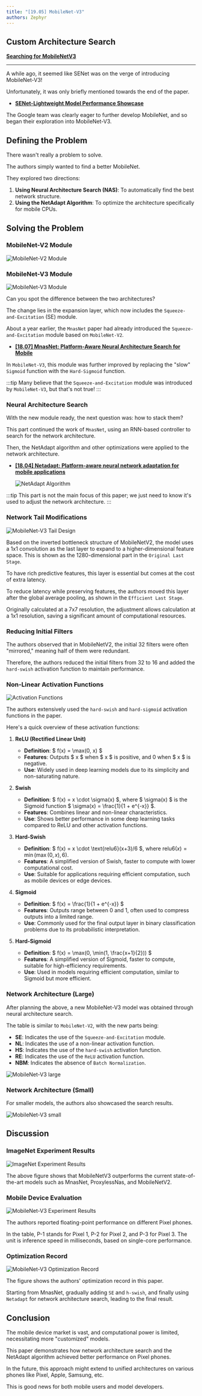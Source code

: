 ```yaml
---
title: "[19.05] MobileNet-V3"
authors: Zephyr
---
```


## Custom Architecture Search

[**Searching for MobileNetV3**](https://arxiv.org/abs/1905.02244)

---

A while ago, it seemed like SENet was on the verge of introducing MobileNet-V3!

Unfortunately, it was only briefly mentioned towards the end of the paper.

- [**SENet-Lightweight Model Performance Showcase**](../1709-senet/index.md#results-on-lightweight-models)

The Google team was clearly eager to further develop MobileNet, and so began their exploration into MobileNet-V3.

## Defining the Problem

There wasn't really a problem to solve.

The authors simply wanted to find a better MobileNet.

They explored two directions:

1. **Using Neural Architecture Search (NAS)**: To automatically find the best network structure.
2. **Using the NetAdapt Algorithm**: To optimize the architecture specifically for mobile CPUs.

## Solving the Problem

### MobileNet-V2 Module

![MobileNet-V2 Module](./img/img2.jpg)

### MobileNet-V3 Module

![MobileNet-V3 Module](./img/img1.jpg)

Can you spot the difference between the two architectures?

The change lies in the expansion layer, which now includes the `Squeeze-and-Excitation` (SE) module.

About a year earlier, the `MnasNet` paper had already introduced the `Squeeze-and-Excitation` module based on `MobileNet-V2`.

- [**\[18.07\] MnasNet: Platform-Aware Neural Architecture Search for Mobile**](https://arxiv.org/abs/1807.11626)

In `MobileNet-V3`, this module was further improved by replacing the "slow" `Sigmoid` function with the `Hard-Sigmoid` function.

:::tip
Many believe that the `Squeeze-and-Excitation` module was introduced by `MobileNet-V3`, but that's not true!
:::

### Neural Architecture Search

With the new module ready, the next question was: how to stack them?

This part continued the work of `MnasNet`, using an RNN-based controller to search for the network architecture.

Then, the NetAdapt algorithm and other optimizations were applied to the network architecture.

- [**\[18.04\] Netadapt: Platform-aware neural network adaptation for mobile applications**](https://arxiv.org/abs/1804.03230)

  ![NetAdapt Algorithm](./img/img3.jpg)

:::tip
This part is not the main focus of this paper; we just need to know it's used to adjust the network architecture.
:::

### Network Tail Modifications

![MobileNet-V3 Tail Design](./img/img4.jpg)

Based on the inverted bottleneck structure of MobileNetV2, the model uses a 1x1 convolution as the last layer to expand to a higher-dimensional feature space. This is shown as the 1280-dimensional part in the `Original Last Stage`.

To have rich predictive features, this layer is essential but comes at the cost of extra latency.

To reduce latency while preserving features, the authors moved this layer after the global average pooling, as shown in the `Efficient Last Stage`.

Originally calculated at a 7x7 resolution, the adjustment allows calculation at a 1x1 resolution, saving a significant amount of computational resources.

### Reducing Initial Filters

The authors observed that in MobileNetV2, the initial 32 filters were often "mirrored," meaning half of them were redundant.

Therefore, the authors reduced the initial filters from 32 to 16 and added the `hard-swish` activation function to maintain performance.

### Non-Linear Activation Functions

![Activation Functions](./img/img5.jpg)

The authors extensively used the `hard-swish` and `hard-sigmoid` activation functions in the paper.

Here's a quick overview of these activation functions:

1. **ReLU (Rectified Linear Unit)**

   - **Definition**: $ f(x) = \max(0, x) $
   - **Features**: Outputs $ x $ when $ x $ is positive, and 0 when $ x $ is negative.
   - **Use**: Widely used in deep learning models due to its simplicity and non-saturating nature.

2. **Swish**

   - **Definition**: $ f(x) = x \cdot \sigma(x) $, where $ \sigma(x) $ is the Sigmoid function $ \sigma(x) = \frac{1}{1 + e^{-x}} $.
   - **Features**: Combines linear and non-linear characteristics.
   - **Use**: Shows better performance in some deep learning tasks compared to ReLU and other activation functions.

3. **Hard-Swish**

   - **Definition**: $ f(x) = x \cdot \text{relu6}(x+3)/6 $, where $\text{relu6}(x) = \min(\max(0,x), 6)$.
   - **Features**: A simplified version of Swish, faster to compute with lower computational cost.
   - **Use**: Suitable for applications requiring efficient computation, such as mobile devices or edge devices.

4. **Sigmoid**

   - **Definition**: $ f(x) = \frac{1}{1 + e^{-x}} $
   - **Features**: Outputs range between 0 and 1, often used to compress outputs into a limited range.
   - **Use**: Commonly used for the final output layer in binary classification problems due to its probabilistic interpretation.

5. **Hard-Sigmoid**

   - **Definition**: $ f(x) = \max(0, \min(1, \frac{x+1}{2})) $
   - **Features**: A simplified version of Sigmoid, faster to compute, suitable for high-efficiency requirements.
   - **Use**: Used in models requiring efficient computation, similar to Sigmoid but more efficient.

### Network Architecture (Large)

After planning the above, a new MobileNet-V3 model was obtained through neural architecture search.

The table is similar to `MobileNet-V2`, with the new parts being:

- **SE**: Indicates the use of the `Squeeze-and-Excitation` module.
- **NL**: Indicates the use of a non-linear activation function.
- **HS**: Indicates the use of the `hard-swish` activation function.
- **RE**: Indicates the use of the `ReLU` activation function.
- **NBM**: Indicates the absence of `Batch Normalization`.

![MobileNet-V3 large](./img/img6.jpg)

### Network Architecture (Small)

For smaller models, the authors also showcased the search results.

![MobileNet-V3 small](./img/img7.jpg)

## Discussion

### ImageNet Experiment Results

![ImageNet Experiment Results](./img/img9.jpg)

The above figure shows that MobileNetV3 outperforms the current state-of-the-art models such as MnasNet, ProxylessNas, and MobileNetV2.

### Mobile Device Evaluation

![MobileNet-V3 Experiment Results](./img/img8.jpg)

The authors reported floating-point performance on different Pixel phones.

In the table, P-1 stands for Pixel 1, P-2 for Pixel 2, and P-3 for Pixel 3. The unit is inference speed in milliseconds, based on single-core performance.

### Optimization Record

![MobileNet-V3 Optimization Record](./img/img10.jpg)

The figure shows the authors' optimization record in this paper.

Starting from MnasNet, gradually adding `SE` and `h-swish`, and finally using `Netadapt` for network architecture search, leading to the final result.

## Conclusion

The mobile device market is vast, and computational power is limited, necessitating more "customized" models.

This paper demonstrates how network architecture search and the NetAdapt algorithm achieved better performance on Pixel phones.

In the future, this approach might extend to unified architectures on various phones like Pixel, Apple, Samsung, etc.

This is good news for both mobile users and model developers.
